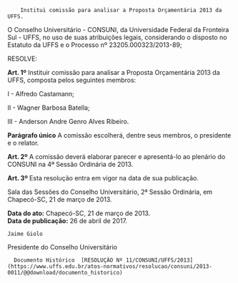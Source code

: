         Institui comissão para analisar a Proposta Orçamentária 2013 da UFFS.  

O Conselho Universitário - CONSUNI, da Universidade Federal da Fronteira Sul - UFFS, no uso de suas atribuições legais, considerando o disposto no Estatuto da UFFS e o Processo nº 23205.000323/2013-89;

 RESOLVE:

 **Art. 1º** Instituir comissão para analisar a Proposta Orçamentária 2013 da UFFS, composta pelos seguintes membros:

 I - Alfredo Castamann;

 II - Wagner Barbosa Batella;

 III - Anderson Andre Genro Alves Ribeiro.

 **Parágrafo único** A comissão escolherá, dentre seus membros, o presidente e o relator.

 **Art. 2º** A comissão deverá elaborar parecer e apresentá-lo ao plenário do CONSUNI na 4ª Sessão Ordinária de 2013.

 **Art. 3º** Esta resolução entra em vigor na data de sua publicação.

 Sala das Sessões do Conselho Universitário, 2ª Sessão Ordinária, em Chapecó-SC, 21 de março de 2013.

  

   **Data do ato:** Chapecó-SC, 21 de março de 2013.   
 **Data de publicação:**  26 de abril de 2017. 

    Jaime Giolo   
 Presidente do Conselho Universitário 

      Documento Histórico  [RESOLUÇÃO Nº 11/CONSUNI/UFFS/2013](https://www.uffs.edu.br/atos-normativos/resolucao/consuni/2013-0011/@@download/documento_historico)     
      